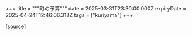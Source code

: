 +++
title = """町の予算"""
date = 2025-03-31T23:30:00.000Z
expiryDate = 2025-04-24T12:46:06.318Z
tags = ["kuriyama"]
+++


[[source]](https://www.town.kuriyama.hokkaido.jp/soshiki/32/604.html)
